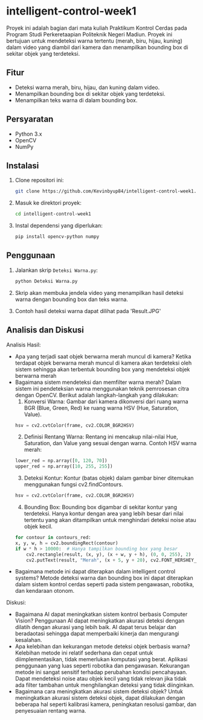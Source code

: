 # intelligent-control-week1

Proyek ini adalah bagian dari mata kuliah Praktikum Kontrol Cerdas pada Program Studi Perkeretaapian Politeknik Negeri Madiun. Proyek ini bertujuan untuk mendeteksi warna tertentu (merah, biru, hijau, kuning) dalam video yang diambil dari kamera dan menampilkan bounding box di sekitar objek yang terdeteksi.

## Fitur

- Deteksi warna merah, biru, hijau, dan kuning dalam video.
- Menampilkan bounding box di sekitar objek yang terdeteksi.
- Menampilkan teks warna di dalam bounding box.

## Persyaratan

- Python 3.x
- OpenCV
- NumPy

## Instalasi

1. Clone repositori ini:
    ```bash
    git clone https://github.com/Kevinbyup84/intelligent-control-week1.git
    ```
2. Masuk ke direktori proyek:
    ```bash
    cd intelligent-control-week1
    ```
3. Instal dependensi yang diperlukan:
    ```bash
    pip install opencv-python numpy
    ```

## Penggunaan

1. Jalankan skrip `Deteksi Warna.py`:
    ```bash
    python Deteksi Warna.py
    ```
2. Skrip akan membuka jendela video yang menampilkan hasil deteksi warna dengan bounding box dan teks warna.

3. Contoh hasil deteksi warna dapat dilihat pada 'Result.JPG'

## Analisis dan Diskusi

Analisis Hasil:
- Apa yang terjadi saat objek berwarna merah muncul di kamera?
    Ketika terdapat objek berwarna merah muncul di kamera akan terdeteksi oleh sistem sehingga akan terbentuk bounding box yang mendeteksi objek berwarna merah
- Bagaimana sistem mendeteksi dan memfilter warna merah?
    Dalam sistem ini pendeteksian warna menggunakan teknik pemrosesan citra dengan OpenCV. Berikut adalah langkah-langkah yang dilakukan:
    1. Konversi Warna: Gambar dari kamera dikonversi dari ruang warna BGR (Blue, Green, Red) ke ruang warna HSV (Hue, Saturation, Value).
    ```python
    hsv = cv2.cvtColor(frame, cv2.COLOR_BGR2HSV)
    ```
    2. Definisi Rentang Warna: Rentang ini mencakup nilai-nilai Hue, Saturation, dan Value yang sesuai dengan warna. Contoh HSV warna merah:
    ```python
    lower_red = np.array([0, 120, 70])
    upper_red = np.array([10, 255, 255])
    ```
    3. Deteksi Kontur: Kontur (batas objek) dalam gambar biner ditemukan menggunakan fungsi cv2.findContours.
    ```python
    hsv = cv2.cvtColor(frame, cv2.COLOR_BGR2HSV)
    ```
    4. Bounding Box: Bounding box digambar di sekitar kontur yang terdeteksi. Hanya kontur dengan area yang lebih besar dari nilai tertentu yang akan ditampilkan untuk menghindari deteksi noise atau objek kecil.
    ```python
    for contour in contours_red:
    x, y, w, h = cv2.boundingRect(contour)
    if w * h > 10000:  # Hanya tampilkan bounding box yang besar
        cv2.rectangle(result, (x, y), (x + w, y + h), (0, 0, 255), 2)  # Warna merah
        cv2.putText(result, "Merah", (x + 5, y + 20), cv2.FONT_HERSHEY_SIMPLEX, 0.5, (0, 0, 255), 2)
    ```
- Bagaimana metode ini dapat diterapkan dalam intelligent control systems?
    Metode deteksi warna dan bounding box ini dapat diterapkan dalam sistem kontrol cerdas seperti pada sistem pengawasan, robotika, dan kendaraan otonom.

Diskusi:
- Bagaimana AI dapat meningkatkan sistem kontrol berbasis Computer Vision?
    Penggunaan AI dapat meningkatkan akurasi deteksi dengan dilatih dengan akurasi yang lebih baik. AI dapat terus belajar dan beradaotasi sehingga dapat memperbaiki kinerja dan mengurangi kesalahan.
- Apa kelebihan dan kekurangan metode deteksi objek berbasis warna?
    Kelebihan metode ini relatif sederhana dan cepat untuk diimplementasikan, tidak memerlukan komputasi yang berat. Aplikasi penggunaan yang luas seperti robotika dan pengawasan.
    Kekurangan metode ini sangat sensitif terhadap perubahan kondisi pencahayaan. Dapat mendeteksi noise atau objek kecil yang tidak relevan jika tidak ada filter tambahan untuk menghilangkan deteksi yang tidak diinginkan.
- Bagaimana cara meningkatkan akurasi sistem deteksi objek?
    Untuk meningkatkan akurasi sistem deteksi objek, dapat dilakukan dengan beberapa hal seperti kalibrasi kamera, peningkatan resolusi gambar, dan penyesuaian rentang warna.